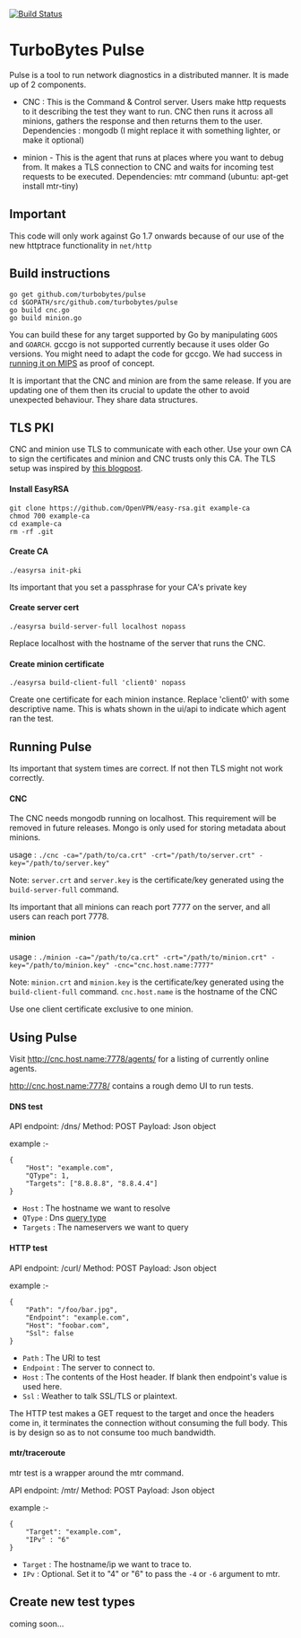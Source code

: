 [![Build Status](https://travis-ci.org/turbobytes/pulse.png?branch=master)](https://travis-ci.org/turbobytes/pulse)

# TurboBytes Pulse

Pulse is a tool to run network diagnostics in a distributed manner. It is made up of 2 components.

- CNC : This is the Command & Control server. Users make http requests to it describing the test they want to run. CNC then runs it across all minions, gathers the response and then returns them to the user.
Dependencies : mongodb (I might replace it with something lighter, or make it optional) 

- minion - This is the agent that runs at places where you want to debug from. It makes a TLS connection to CNC and waits for incoming test requests to be executed.
Dependencies: mtr command (ubuntu: apt-get install mtr-tiny)

## Important

This code will only work against Go 1.7 onwards because of our use of the new httptrace functionality in `net/http`

## Build instructions

	go get github.com/turbobytes/pulse
	cd $GOPATH/src/github.com/turbobytes/pulse
	go build cnc.go
	go build minion.go

You can build these for any target supported by Go by manipulating `GOOS` and `GOARCH`.  gccgo is not supported currently because it uses older Go versions. You might need to adapt the code for gccgo. We had success in [running it on MIPS](http://www.sajalkayan.com/post/golang-openwrt-mips.html) as proof of concept.

It is important that the CNC and minion are from the same release. If you are updating one of them then its crucial to update the other to avoid unexpected behaviour. They share data structures.

## TLS PKI

CNC and minion use TLS to communicate with each other. Use your own CA to sign the certificates and minion and CNC trusts only this CA. The TLS setup was inspired by [this blogpost](http://www.hydrogen18.com/blog/your-own-pki-tls-golang.html).

#### Install EasyRSA

	git clone https://github.com/OpenVPN/easy-rsa.git example-ca
	chmod 700 example-ca
	cd example-ca
	rm -rf .git


#### Create CA

	./easyrsa init-pki

Its important that you set a passphrase for your CA's private key

#### Create server cert

	./easyrsa build-server-full localhost nopass

Replace localhost with the hostname of the server that runs the CNC.

#### Create minion certificate

	./easyrsa build-client-full 'client0' nopass

Create one certificate for each minion instance. Replace 'client0' with some descriptive name. This is whats shown in the ui/api to indicate which agent ran the test.

## Running Pulse

Its important that system times are correct. If not then TLS might not work correctly.

#### CNC

The CNC needs mongodb running on localhost. This requirement will be removed in future releases. Mongo is only used for storing metadata about minions.

usage : `./cnc -ca="/path/to/ca.crt" -crt="/path/to/server.crt" -key="/path/to/server.key"`

Note: `server.crt` and `server.key` is the certificate/key generated using the `build-server-full` command.

Its important that all minions can reach port 7777 on the server, and all users can reach port 7778.

#### minion

usage : `./minion -ca="/path/to/ca.crt" -crt="/path/to/minion.crt" -key="/path/to/minion.key" -cnc="cnc.host.name:7777"`

Note: `minion.crt` and `minion.key` is the certificate/key generated using the `build-client-full` command. `cnc.host.name` is the hostname of the CNC

Use one client certificate exclusive to one minion.

## Using Pulse

Visit http://cnc.host.name:7778/agents/ for a listing of currently online agents.

http://cnc.host.name:7778/ contains a rough demo UI to run tests.

#### DNS test

API endpoint: /dns/
Method: POST
Payload: Json object

example :-

	{
		"Host": "example.com",
		"QType": 1,
		"Targets": ["8.8.8.8", "8.8.4.4"]
	}

* `Host` : The hostname we want to resolve
* `QType` : Dns [query type](http://en.wikipedia.org/wiki/List_of_DNS_record_types#Resource_records)
* `Targets` : The nameservers we want to query

#### HTTP test

API endpoint: /curl/
Method: POST
Payload: Json object

example :-

	{
		"Path": "/foo/bar.jpg",
		"Endpoint": "example.com",
		"Host": "foobar.com",
		"Ssl": false
	}

* `Path` : The URI to test
* `Endpoint` : The server to connect to.
* `Host` : The contents of the Host header. If blank then endpoint's value is used here.
* `Ssl` : Weather to talk SSL/TLS or plaintext.

The HTTP test makes a GET request to the target and once the headers come in, it terminates the connection without consuming the full body. This is by design so as to not consume too much bandwidth.

#### mtr/traceroute

mtr test is a wrapper around the mtr command.

API endpoint: /mtr/
Method: POST
Payload: Json object

example :-

	{
		"Target": "example.com",
		"IPv" : "6"
	}

* `Target` : The hostname/ip we want to trace to.
* `IPv` : Optional. Set it to "4" or "6" to pass the `-4` or `-6` argument to mtr.

## Create new test types

coming soon...